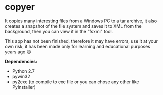 # copyer
It copies many interesting files from a Windows PC to a tar archive, it also creates a snapshot of the file system and saves it to XML from the background, then you can view it in the "fsxml" tool.

This app has not been finished, therefore it may have errors, use it at your own risk, it has been made only for learning and educational purposes years ago :smile:

**Dependencies:**

- Python 2.7
- pywin32
- py2exe (to compile to exe file or you can chose any other like PyInstaller)
